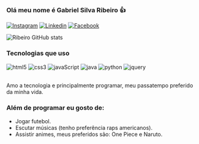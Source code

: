 ### Olá meu nome é Gabriel Silva Ribeiro 👍

[![Instagram](https://img.shields.io/badge/Instagram-E4405F?style=for-the-badge&logo=instagram&logoColor=white)](https://www.instagram.com/gabrielrsilva_7/?next=%2F)
[![Linkedin](https://img.shields.io/badge/LinkedIn-0077B5?style=for-the-badge&logo=linkedin&logoColor=white)](https://www.linkedin.com/in/gabriel-silva-ribeiro-915126239/)
[![Facebook](https://img.shields.io/badge/Facebook-1877F2?style=for-the-badge&logo=facebook&logoColor=white)](https://www.facebook.com/gabriel.silvaribeiro.908/)

![Ribeiro GitHub stats](https://github-readme-stats.vercel.app/api?username=GabrielSilva10ok&show_icons=true&theme=onedark)

### Tecnologias que uso

<div style="display: inline_block">
<img align="center" alt="html5" src="https://img.shields.io/badge/HTML5-E34F26?style=for-the-badge&logo=html5&logoColor=white">
<img align="center" alt="css3" src="https://img.shields.io/badge/CSS3-1572B6?style=for-the-badge&logo=css3&logoColor=white">
<img align="center" alt="javaScript" src="https://img.shields.io/badge/JavaScript-323330?style=for-the-badge&logo=javascript&logoColor=F7DF1E">
<img align="center" alt="java" src="https://img.shields.io/badge/Java-ED8B00?style=for-the-badge&logo=java&logoColor=white">
<img align="center" alt="python" src="https://img.shields.io/badge/Python-14354C?style=for-the-badge&logo=python&logoColor=white">
<img align="center" alt="jquery" src="https://img.shields.io/badge/jQuery-0769AD?style=for-the-badge&logo=jquery&logoColor=white">


</div>
<br>

Amo a tecnologia e principalmente programar, meu passatempo preferido da minha vida. <br>

### Além de programar eu gosto de:
- Jogar futebol.
- Escutar músicas (tenho preferência raps americanos).
- Assistir animes, meus preferidos são: One Piece e Naruto.
